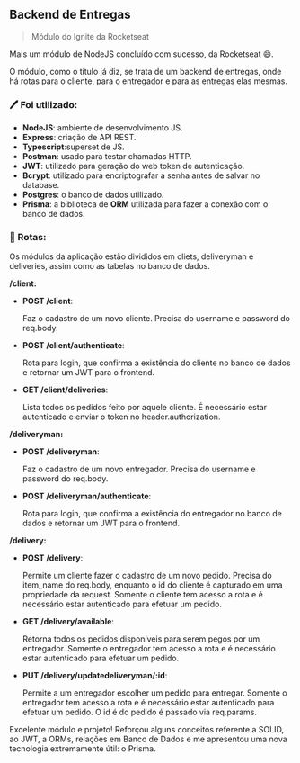 ## Backend de Entregas
> Módulo do Ignite da Rocketseat

Mais um módulo de NodeJS concluído com sucesso, da Rocketseat :smile:.

O módulo, como o título já diz, se trata de um backend de entregas, onde há rotas para o cliente, para o entregador e para as entregas elas mesmas. 

### :pen: Foi utilizado: 
- **NodeJS**: ambiente de desenvolvimento JS.
- **Express**: criação de API REST.
- **Typescript**:superset de JS.
- **Postman**: usado para testar chamadas HTTP.
- **JWT**: utilizado para geração do web token de autenticação.
- **Bcrypt**: utilizado para encriptografar a senha antes de salvar no database.
- **Postgres**: o banco de dados utilizado.
- **Prisma**: a biblioteca de **ORM** utilizada para fazer a conexão com o banco de dados.

### :car: Rotas:

Os módulos da aplicação estão divididos em cliets, deliveryman e deliveries, assim como as tabelas no banco de dados.


**/client:**

- **POST /client**:

   Faz o cadastro de um novo cliente.
   Precisa do username e password do req.body.

- **POST /client/authenticate**:

  Rota para login, que confirma a existência do cliente no banco de dados e retornar um JWT para o frontend.

- **GET /client/deliveries**:

  Lista todos os pedidos feito por aquele cliente.
  É necessário estar autenticado e enviar o token no header.authorization.

**/deliveryman:**

- **POST /deliveryman**:

   Faz o cadastro de um novo entregador.
   Precisa do username e password do req.body.

- **POST /deliveryman/authenticate**:

  Rota para login, que confirma a existência do entregador no banco de dados e retornar um JWT para o frontend.

**/delivery:**

- **POST /delivery**:

  Permite um cliente fazer o cadastro de um novo pedido.
  Precisa do item_name do req.body, enquanto o id do cliente é capturado em uma propriedade da request.
  Somente o cliente tem acesso a rota e é necessário estar autenticado para efetuar um pedido.

- **GET /delivery/available**:

  Retorna todos os pedidos disponíveis para serem pegos por um entregador.
  Somente o entregador tem acesso a rota e é necessário estar autenticado para efetuar um pedido.

- **PUT /delivery/updatedeliveryman/:id**:

  Permite a um entregador escolher um pedido para entregar. 
  Somente o entregador tem acesso a rota e é necessário estar autenticado para efetuar um pedido.
  O id é do pedido é passado via req.params.


Excelente módulo e projeto! Reforçou alguns conceitos referente a SOLID, ao JWT, a ORMs, relações em Banco de Dados e me apresentou uma nova tecnologia extremamente útil: o Prisma.





